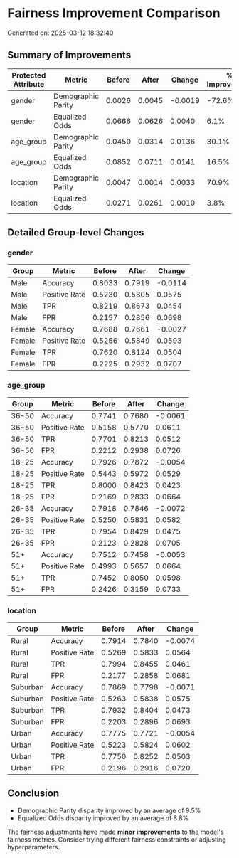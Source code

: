 # Fairness Improvement Comparison

Generated on: 2025-03-12 18:32:40

## Summary of Improvements

| Protected Attribute | Metric | Before | After | Change | % Improvement |
|---------------------|--------|--------|-------|--------|---------------|
| gender | Demographic Parity | 0.0026 | 0.0045 | -0.0019 | -72.6% |
| gender | Equalized Odds | 0.0666 | 0.0626 | 0.0040 | 6.1% |
| age_group | Demographic Parity | 0.0450 | 0.0314 | 0.0136 | 30.1% |
| age_group | Equalized Odds | 0.0852 | 0.0711 | 0.0141 | 16.5% |
| location | Demographic Parity | 0.0047 | 0.0014 | 0.0033 | 70.9% |
| location | Equalized Odds | 0.0271 | 0.0261 | 0.0010 | 3.8% |

## Detailed Group-level Changes

### gender

| Group | Metric | Before | After | Change |
|-------|--------|--------|-------|--------|
| Male | Accuracy | 0.8033 | 0.7919 | -0.0114 |
| Male | Positive Rate | 0.5230 | 0.5805 | 0.0575 |
| Male | TPR | 0.8219 | 0.8673 | 0.0454 |
| Male | FPR | 0.2157 | 0.2856 | 0.0698 |
| Female | Accuracy | 0.7688 | 0.7661 | -0.0027 |
| Female | Positive Rate | 0.5256 | 0.5849 | 0.0593 |
| Female | TPR | 0.7620 | 0.8124 | 0.0504 |
| Female | FPR | 0.2225 | 0.2932 | 0.0707 |

### age_group

| Group | Metric | Before | After | Change |
|-------|--------|--------|-------|--------|
| 36-50 | Accuracy | 0.7741 | 0.7680 | -0.0061 |
| 36-50 | Positive Rate | 0.5158 | 0.5770 | 0.0611 |
| 36-50 | TPR | 0.7701 | 0.8213 | 0.0512 |
| 36-50 | FPR | 0.2212 | 0.2938 | 0.0726 |
| 18-25 | Accuracy | 0.7926 | 0.7872 | -0.0054 |
| 18-25 | Positive Rate | 0.5443 | 0.5972 | 0.0529 |
| 18-25 | TPR | 0.8000 | 0.8423 | 0.0423 |
| 18-25 | FPR | 0.2169 | 0.2833 | 0.0664 |
| 26-35 | Accuracy | 0.7918 | 0.7846 | -0.0072 |
| 26-35 | Positive Rate | 0.5250 | 0.5831 | 0.0582 |
| 26-35 | TPR | 0.7954 | 0.8429 | 0.0475 |
| 26-35 | FPR | 0.2123 | 0.2828 | 0.0705 |
| 51+ | Accuracy | 0.7512 | 0.7458 | -0.0053 |
| 51+ | Positive Rate | 0.4993 | 0.5657 | 0.0664 |
| 51+ | TPR | 0.7452 | 0.8050 | 0.0598 |
| 51+ | FPR | 0.2426 | 0.3159 | 0.0733 |

### location

| Group | Metric | Before | After | Change |
|-------|--------|--------|-------|--------|
| Rural | Accuracy | 0.7914 | 0.7840 | -0.0074 |
| Rural | Positive Rate | 0.5269 | 0.5833 | 0.0564 |
| Rural | TPR | 0.7994 | 0.8455 | 0.0461 |
| Rural | FPR | 0.2177 | 0.2858 | 0.0681 |
| Suburban | Accuracy | 0.7869 | 0.7798 | -0.0071 |
| Suburban | Positive Rate | 0.5263 | 0.5838 | 0.0575 |
| Suburban | TPR | 0.7932 | 0.8404 | 0.0473 |
| Suburban | FPR | 0.2203 | 0.2896 | 0.0693 |
| Urban | Accuracy | 0.7775 | 0.7721 | -0.0054 |
| Urban | Positive Rate | 0.5223 | 0.5824 | 0.0602 |
| Urban | TPR | 0.7750 | 0.8252 | 0.0503 |
| Urban | FPR | 0.2196 | 0.2916 | 0.0720 |

## Conclusion

- Demographic Parity disparity improved by an average of 9.5%
- Equalized Odds disparity improved by an average of 8.8%

The fairness adjustments have made **minor improvements** to the model's fairness metrics. Consider trying different fairness constraints or adjusting hyperparameters.

